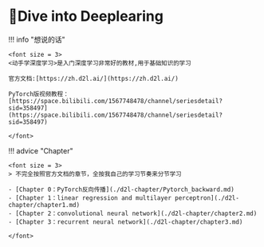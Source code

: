 # 🔭Dive into Deeplearing
<script src="https://polyfill.io/v3/polyfill.min.js?features=es6"></script>
<script src="https://cdn.jsdelivr.net/npm/mathjax@3/es5/tex-chtml.js"></script>
!!! info "想说的话"

    <font size = 3>
    <动手学深度学习>是入门深度学习非常好的教材,用于基础知识的学习

    官方文档:[https://zh.d2l.ai/](https://zh.d2l.ai/)

    PyTorch版视频教程：[https://space.bilibili.com/1567748478/channel/seriesdetail?sid=358497](https://space.bilibili.com/1567748478/channel/seriesdetail?sid=358497)

    </font>

!!! advice "Chapter"

    <font size = 3>
    > 不完全按照官方文档的章节，全按我自己的学习节奏来分节学习

    - [Chapter 0：PyTorch反向传播](./d2l-chapter/Pytorch_backward.md)
    - [Chapter 1：linear regression and multilayer perceptron](./d2l-chapter/chapter1.md)
    - [Chapter 2：convolutional neural network](./d2l-chapter/chapter2.md)
    - [Chapter 3：recurrent neural network](./d2l-chapter/chapter3.md)

    </font>